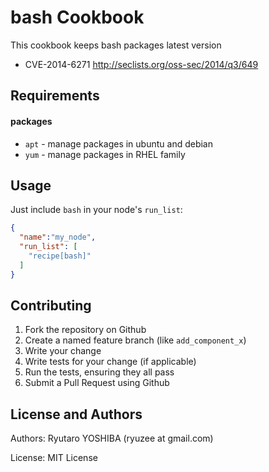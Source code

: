 bash Cookbook
=============
This cookbook keeps bash packages latest version

- CVE-2014-6271 http://seclists.org/oss-sec/2014/q3/649

Requirements
------------

#### packages
- `apt` - manage packages in ubuntu and debian
- `yum` - manage packages in RHEL family


Usage
-----
Just include `bash` in your node's `run_list`:

```json
{
  "name":"my_node",
  "run_list": [
    "recipe[bash]"
  ]
}
```

Contributing
------------

1. Fork the repository on Github
2. Create a named feature branch (like `add_component_x`)
3. Write your change
4. Write tests for your change (if applicable)
5. Run the tests, ensuring they all pass
6. Submit a Pull Request using Github

License and Authors
-------------------
Authors: Ryutaro YOSHIBA (ryuzee at gmail.com)

License: MIT License
